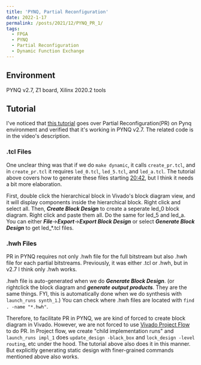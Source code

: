 ```yaml
---
title: 'PYNQ, Partial Reconfiguration'
date: 2022-1-17
permalink: /posts/2021/12/PYNQ_PR_1/
tags:
  - FPGA
  - PYNQ
  - Partial Reconfiguration
  - Dynamic Function Exchange
---
```


## Environment
PYNQ v2.7, Z1 board, Xilinx 2020.2 tools 

## Tutorial
I've noticed that [this tutorial](https://youtu.be/sgjPbaguWCg)
goes over Partial Reconfiguration(PR) on Pynq environment and verified that it's working in PYNQ v2.7.
The related code is in the video's description.

### .tcl Files
One unclear thing was that if we do `make dynamic`, it calls `create_pr.tcl`, and in `create_pr.tcl`
it requires `led_0.tcl`, `led_5.tcl`, and `led_a.tcl`. The tutorial above covers how to generate
these files starting [20:42](https://youtu.be/sgjPbaguWCg?t=1242), but I think it needs a bit more elaboration.

First, double click the hierarchical block in Vivado's block diagram view, 
and it will display components inside the hierarchical block.
Right click and select all. Then, ***Create Block Design*** to create a seperate led_0 block diagram.
Right click and paste them all. Do the same for led_5 and led_a.
You can either ***File***&#8594;***Export***&#8594;***Export Block Design*** or
select ***Generate Block Design*** to get led_\*.tcl files.

### .hwh Files
PR in PYNQ requires not only .hwh file for the full bitstream but also .hwh file for each
partial bitstreams. Previously, it was either .tcl or .hwh, but in v2.7 I think only .hwh works.

.hwh file is auto-generated when we do ***Generate Block Design***.
(or rightclick the block diagram and ***generate output products***. They 
are the same things. FYI, this is automatically done when we do synthesis with `launch_runs synth_1`.)
You can check where .hwh files are located with `find . -name "*.hwh"`.

Therefore, to facilitate PR in PYNQ, we are kind of forced to create block diagram in Vivado.
However, we are not forced to use [Vivado Project Flow](https://www.xilinx.com/content/dam/xilinx/support/documentation/sw_manuals/xilinx2020_2/ug909-vivado-partial-reconfiguration.pdf#page=73)
to do PR. In Project flow, we create "child implementation runs" and `launch_runs impl_1` does
`update_design -black_box` and `lock_design -level routing`, etc under the hood.
The tutorial above also does it in this manner.
But explicitly generating static design with finer-grained commands mentioned above also works.
